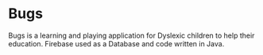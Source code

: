 # Bugs
Bugs is a learning and playing application for Dyslexic children to help their education.
Firebase used as a Database and code written in Java.
